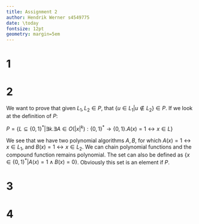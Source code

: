 ```yaml
---
title: Assignment 2
author: Hendrik Werner s4549775
date: \today
fontsize: 12pt
geometry: margin=5em
---
```


# 1

# 2
We want to prove that given $L_1, L_2 \in P$, that $\{u \in L_1 | u \not \in L_2\} \in P$. If we look at the definition of $P$:

$P = \{L \subseteq \{0, 1\}^* | \exists k. \exists A \in O(|x|^k): \{0, 1\}^* \rightarrow \{0, 1\}. A(x) = 1 \leftrightarrow x \in L\}$

We see that we have two polynomial algorithms $A, B$, for which $A(x) = 1 \leftrightarrow x \in L_1$, and $B(x) = 1 \leftrightarrow x \in L_2$. We can chain polynomial functions and the compound function remains polynomial. The set can also be defined as $\{x \in \{0, 1\}^* | A(x) = 1 \land B(x) = 0\}$. Obviously this set is an element if $P$.

# 3

# 4
